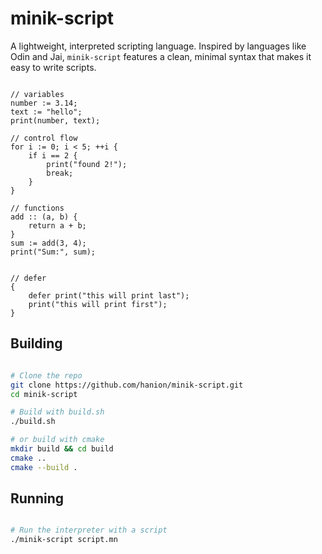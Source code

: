# minik-script

A lightweight, interpreted scripting language. Inspired by languages like Odin and Jai, `minik-script` features a clean, minimal syntax that makes it easy to write scripts.

```odin

// variables
number := 3.14;
text := "hello";
print(number, text);

// control flow
for i := 0; i < 5; ++i {
    if i == 2 {
        print("found 2!");
        break;
    }
}

// functions
add :: (a, b) {
    return a + b;
}
sum := add(3, 4);
print("Sum:", sum);


// defer
{
    defer print("this will print last");
    print("this will print first");
}

```

## Building

```bash

# Clone the repo
git clone https://github.com/hanion/minik-script.git
cd minik-script

# Build with build.sh
./build.sh 

# or build with cmake
mkdir build && cd build
cmake ..
cmake --build .

```

## Running

```bash

# Run the interpreter with a script
./minik-script script.mn

```
